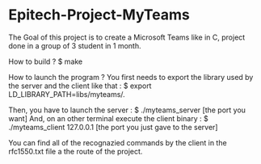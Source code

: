 # Epitech-Project-MyTeams

The Goal of this project is to create a Microsoft Teams like in C, project done in a group of 3 student in 1 month.

How to build ? $ make

How to launch the program ? You first needs to export the library used by the server and the client like that : $ export LD_LIBRARY_PATH=libs/myteams/.

Then, you have to launch the server : $ ./myteams_server [the port you want]
And, on an other terminal execute the client binary : $ ./myteams_client 127.0.0.1 [the port you just gave to the server]

You can find all of the recognazied commands by the client in the rfc1550.txt file a the route of the project.
